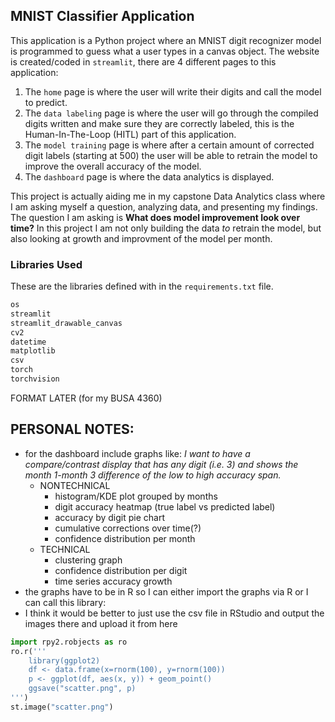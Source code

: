 ## MNIST Classifier Application
This application is a Python project where an MNIST digit recognizer model is programmed to guess what a user types in a canvas object. The website is created/coded in `streamlit`, there are 4 different pages to this application:
1) The `home` page is where the user will write their digits and call the model to predict.
2) The `data labeling` page is where the user will go through the compiled digits written and make sure they are correctly labeled, this is the Human-In-The-Loop (HITL) part of this application.
3) The `model training` page is where after a certain amount of corrected digit labels (starting at 500) the user will be able to retrain the model to improve the overall accuracy of the model.
4) The `dashboard` page is where the data analytics is displayed.  

This project is actually aiding me in my capstone Data Analytics class where I am asking myself a question, analyzing data, and presenting my findings. The question I am asking is **What does model improvement look over time?** In this project I am not only building the data *to* retrain the model, but also looking at growth and improvment of the model per month.

### Libraries Used
These are the libraries defined with in the `requirements.txt` file.
```txt
os
streamlit
streamlit_drawable_canvas
cv2
datetime
matplotlib
csv
torch
torchvision
```
FORMAT LATER (for my BUSA 4360)

## PERSONAL NOTES:
- for the dashboard include graphs like:
*I want to have a compare/contrast display that has any digit (i.e. 3) and shows the month 1-month 3 difference of the low to high accuracy span.*
    - NONTECHNICAL
        - histogram/KDE plot grouped by months
        - digit accuracy heatmap (true label vs predicted label)
        - accuracy by digit pie chart
        - cumulative corrections over time(?)
        - confidence distribution per month
    - TECHNICAL
        - clustering graph
        - confidence distribution per digit
        - time series accuracy growth
- the graphs have to be in R so I can either import the graphs via R or I can call this library:
- I think it would be better to just use the csv file in RStudio and output the images there and upload it from here

```python
import rpy2.robjects as ro
ro.r('''
    library(ggplot2)
    df <- data.frame(x=rnorm(100), y=rnorm(100))
    p <- ggplot(df, aes(x, y)) + geom_point()
    ggsave("scatter.png", p)
''')
st.image("scatter.png")
```
